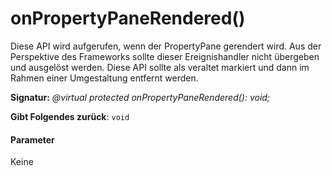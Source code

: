 # <a name="onpropertypanerendered"></a>onPropertyPaneRendered()




Diese API wird aufgerufen, wenn der PropertyPane gerendert wird. Aus der Perspektive des Frameworks sollte dieser Ereignishandler nicht übergeben und ausgelöst werden. Diese API sollte als veraltet markiert und dann im Rahmen einer Umgestaltung entfernt werden.

**Signatur:** _@virtual protected onPropertyPaneRendered(): void;_

**Gibt Folgendes zurück**: `void`





#### <a name="parameters"></a>Parameter
Keine


